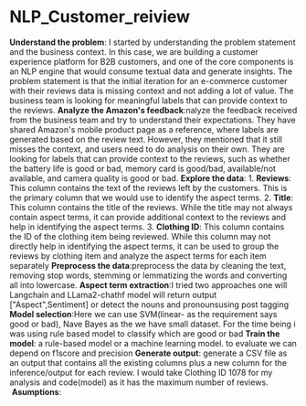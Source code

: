 # NLP_Customer_reiview
**Understand the problem**: I started by understanding the problem statement and the business context. In this case, we are building a customer experience platform for B2B customers, and one of the core components is an NLP engine that would consume textual data and generate insights. The problem statement is that the initial iteration for an e-commerce customer with their reviews data is missing context and not adding a lot of value. The business team is looking for meaningful labels that can provide context to the reviews.
**Analyze the Amazon's feedback**:nalyze the feedback received from the business team and try to understand their expectations. They have shared Amazon's mobile product page as a reference, where labels are generated based on the review text. However, they mentioned that it still misses the context, and users need to do analysis on their own. They are looking for labels that can provide context to the reviews, such as whether the battery life is good or bad, memory card is good/bad, available/not available, and camera quality is good or bad.
**Explore the data**:
    1. **Reviews**: This column contains the text of the reviews left by the customers. This is the primary column that we would use to identify the aspect terms.
		2. **Title**: This column contains the title of the reviews. While the title may not always contain aspect terms, it can provide additional context to the reviews and help in identifying the aspect terms.
		3. **Clothing ID**: This column contains the ID of the clothing item being reviewed. While this column may not directly help in identifying the aspect terms, it can be used to group the reviews by clothing item and analyze the aspect terms for each item separately
**Preprocess the data**:preprocess the data by cleaning the text, removing stop words, stemming or lemmatizing the words and converting all into lowercase.
**Aspect term extraction**:I tried two approaches one will Langchain and LLama2-chathf model will return output ["Aspect",Sentiment] or detect the nouns and pronounsusing post tagging
**Model selection**:Here we can use SVM(linear- as the requirement says good or bad), Nave Bayes as the we have small dataset.  For the time being i was using rule based model to classify which are good or bad
 **Train the model**: a rule-based model or a machine learning model. to evaluate we can depend on f1score and precision
  **Generate output**:  generate a CSV file as an output that contains all the existing columns plus a new column for the inference/output for each review. I would take Clothing ID 1078 for my analysis and code(model) as it has the maximum number of reviews.
 **Asumptions**:
 
